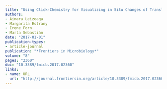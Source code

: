 ```yaml
---
title: "Using Click-Chemistry for Visualizing in Situ Changes of Translational Activity in Planktonic Marine Bacteria"
authors:
- Ainara Leizeaga
- Margarita Estrany
- Irene Forn
- Marta Sebastián
date: "2017-01-01"
publication-types:
- article-journal
publication: "*Frontiers in Microbiology*"
volume: "8"
pages: "2360"
doi: "10.3389/fmicb.2017.02360"
links:
- name: URL
  url: "http://journal.frontiersin.org/article/10.3389/fmicb.2017.02360/full"
---
```

